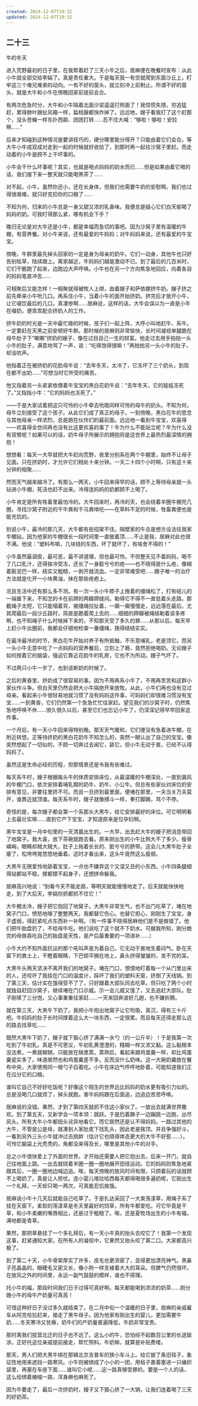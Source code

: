 ```yaml
---
created: 2024-12-07T19:32
updated: 2024-12-07T19:32
---
```

   

## 二十三  
牛的冬天

进入荒野最初的日子里，在我帮着赶了三天小牛之后，居麻便在晚餐时宣布：从此小牛就全部交给李娟了。真是责任重大。于是每天我一有空就爬到东面沙丘上，盯牢这三个难兄难弟的动向。一有不好的苗头，就立刻冲上前制止。所谓不好的苗头，就是大牛和小牛在傍晚回家前提前会合。

有两次危急时分，大牛和小牛隔着北面沙梁遥遥打照面了！我惊慌失措，穷追猛赶，累得肺叶跟扯风箱一样，扁桃腺都快炸掉了。远远地，嫂子看我打了这个赶那个，没头苍蝇一样东扑西颠、团团打转……忍不住大喊：“够啦！够啦！安拉啊……”

后来才知碰到这种情况是要讲技巧的，硬分哪里能分得开？只能由着它们会合。等大牛小牛成双成对走到一起的时候就好收拾了，到那时再一起往沙窝子里赶。而走动着的小牛是顾不上干坏事的。

小牛会干什么坏事呢？其实，也就是喝点妈妈的奶水而已……但是如果由着它喝的话，我们接下来一整天就只能喝黑茶了……

对不起，小牛。虽然你还小，还在长身体，但我们也需要牛奶的安慰啊。我们也过得很艰难，就只好克扣你的口粮了……

不知为何，归来的小牛总是一身又甜又浓的乳香味。我便总是疑心它们白天偷喝了妈妈的奶。可我盯得那么紧，哪有机会下手？

晚归无论是对大牛还是小牛，都是幸福而急切的事吧。因为沙窝子里有温暖的牛棚，有营养餐。对小牛来说，还有最爱的牛妈妈；对牛妈妈来说，还有最爱的牛宝宝。

傍晚，牛群里最先掉头回家的一定是身为母亲的奶牛。它们一动身，其他牛也只好告别枯草，陆续跟上。离家越近，牛妈妈们越是激动不已。到了最后的几百米时，它们干脆跑了起来，边跑边大声呼唤。小牛也在另一个方向焦急地回应，向着各自的妈妈笔直冲去……

可相聚后又能怎样！一相聚就得被牧人上绑，由着嫂子和萨依娜挤牛奶。嫂子挤之前先牵来小牛吮几口。再系住小牛，当着小牛的面开始挤奶。挤完后才放开小牛，让它啜饮最后的几口。真凄惨啊……居麻说，这样的话，大牛会误以为一直是小牛在啜奶，便乖乖配合挤奶人的工作。

挤牛奶的时光是一天中最忙碌的时候，孩子们一起上阵，大呼小叫地赶牛、系牛。一定要赶在天黑之前安顿好牛群。那时候的居麻则非常愉快，长时间凝视单腿跪在母牛肚子下“唰唰”挤奶的嫂子，像在过目自己一生的财富。他走过去用手拍拍一头小牛的肚子，满意地骂了一声，说：“吃得饱得很嘛！”再拍拍另一头小牛的肚子，却没吭声。

他指着正在被挤奶的花脸母牛说：“去年冬天，太冷了，它冻坏了三个奶头，到现在都不出奶……”可想当时它所受的痛苦。

他又指着另一头紧紧依偎着牛宝宝的黑白花奶牛说：“去年冬天，它的娃娃冻死了。”又指指小牛：“它的妈妈也冻死了。”

——于是大家试着把这只可怜的小牛牵去吮吸同样可怜的母牛的奶头。不知为何，母牛立刻接受了这个孩子。从此它们成了真正的母子。一到傍晚，黑白花牛的思念与其他母亲一样浓烈，总是跑在伙伴们的最前面。远远地一看到牛宝宝，欢喜得——欢喜得全世间再也没有比这更欢喜的事了！牛为什么不能站立呢？牛为什么没有双臂呢？如果可以的话，奶牛母子所展示的拥抱将是这世界上最热烈最深情的拥抱！

想想看：每天一大早就把大牛赶向荒野，夜里分别系在两个牛棚里，始终不让母子见面。只在挤奶时，才允许它们相处十来分钟。一天二十四个小时啊，只有这十来分钟的相聚……

然而天气越来越冷了。有那么一两天，小牛回来得早的话，顾不上等待母亲就一头钻进小牛棚，死活也赶不出来。冷得连妈妈的奶都顾不上喝了。

小牛肯定是所有牲畜里最怕冷的。大牛回来时，再冷的天，也会绕着羊圈牛棚兜几圈，寻找沙窝子附近的干牛粪和干马粪啃吃——在草料不足的时候，牲畜粪便也是能充饥的。

别说小牛，最冷的那几天，大牛都有些招架不住。隔壁家的牛总是想方设法往我家牛棚钻，因为他家的牛棚很长一段时间里一直敞着顶……不止是我，居麻对此也很不满。他说：“塑料布嘛，几块钱的东西，坏了就坏了，有啥舍不得的！”

小牛虽然最调皮，最可恶，最不讲道理，但也最可怜。不但整天见不着妈妈，喝不了几口乳汁，还得挨冷受冻，还长了一身脏兮兮的疮——也不晓得是什么疮，像糊着脏泥巴一样，结实又粗糙，一剥开就流血。一定非常难受吧……嫂子唯一的治疗方法就是化开一小块黄油，抹在那些疮疤上。

况且生活中还有那么多不测。有一次一头小牛脖子上挽着的缰绳松了，打有结儿的一端垂下来，不知怎的卡在前蹄的两瓣蹄缝间。勒得它不得不一直低着头走路。那截绳子太短，它只能塌着背，被缰绳拉扯着，一瘸一瘸慢慢走，远远落在最后。尤其爬最后一段沙丘路时，简直是跪着爬上去的……细细的蹄瓣被绳结勒着该多疼啊，也不知绳子什么时候掉下来的，不知那天受了多久的罪……从那以后，每天早上赶小牛出圈前，我都会仔细地检查一番缰绳，挽得结结实实。

在最冷最冷的时节，黑白花牛开始对养子有所抵触，不乐意哺乳，老是顶它。而另一头小牛无意中吃了一点妈妈的营养餐后，立刻上了瘾，竟然拒绝喝奶。无论嫂子如何按着它的脑袋，强迫它靠近花脸牛的乳房，它也不为所动。嫂子气坏了。

不过两只小牛一岁了，也到该断奶的时候了。

之后的黄昏里，挤奶成了很容易的事。因为不用再系小牛了，不用再苦苦和这群小家伙作斗争。但白天里仍然会把大小牛隔绝开来放牧。从此，小牛们再也没有见过母亲。看起来小牛很轻易地就习惯了没有妈妈这件事，可妈妈们却很难习惯没有宝宝……一到黄昏，它们仍然第一个急急忙忙往家赶。望见我们的沙窝子时，仍然焦急地呼唤不休……很久很久以后，甚至它们也忘记小牛了，仍深深记得早早回家这件事。

一个月后，有一天小牛回来得特别晚。那天天气暖和，它们便没有急着进牛棚，在附近转悠。正等待挤奶的黑白花奶牛不知怎么的，突然一眼认出了自己的宝宝。像突然想起了一切似的，不顾一切奔过去闻它，舔它。但小牛无动于衷，已经不认得妈妈了。

虽然这是生命必经的历程，但那情景还是令我有些难过。

每天系牛时，嫂子根据每头牛的体质安排床位，从最温暖的牛棚深处，一直到漏风的牛棚门口，依次安排着哺乳期的奶牛、奶牛、小公牛。但总有些家伙对床位的安排有意见，非要往里挤不可。而且一旦挤到最里面，便堵在那里，一夫当关万夫莫开，谁靠近就顶谁。每天系牛时，嫂子就像搏斗一样，拳打脚踢，骂个不停。

奇怪的是，每次嫂子都会第一个系那头大黑牛，给它安排最好的床位。可它明明看上去最壮实嘛……直到它产下宝宝，才知道原来是位孕妇啊。

黑牛宝宝是一月中旬里的一天清晨出生的。一大早，出去赶大牛的嫂子把消息带回了地窝子。我大喜，放下茶碗就跑去看。原来刚出生的小牛比狗大不了多少。瘦骨嶙峋，眼睛却贼大贼大，肚子上拖着长长的、脏兮兮的脐带。这会儿大黑牛肚子全瘪了，松垮垮晃悠悠地垂着。这时才看出来，这头牛竟然这么瘦弱。

大黑牛无限爱怜地舔着宝宝，一点也不嫌弃这个又湿又丑的小东西。小牛四条腿细得站都站不稳，撑都撑不起身子，还想拼命躲我。

居麻高兴地说：“别看今天不能走路，等明天就能慢慢地走了。后天就能快快地走，到了大后天，李娟你抓都抓不住它！”

大牛棚太冷，嫂子把它抱回了地窝子。大黑牛非常生气，也不出门吃草了，堵在地窝子门口，愤怒地嚎了整整两天。我都替它伤心。也替它担心，刚刚生了宝宝，身子虚弱，得赶紧吃点东西补一补啊。（有一件事不晓得居麻他们是不是做错了。他们把牛胎盘扔了，不给母牛吃。他们说吃了这个就不下奶水。可据我所知，刚分娩完的母兽吞吃自己的胎盘是天性，是产后最重要的一项进补……）

小牛大约不知外面抗议的那个吼叫声是为着自己。它无动于衷地生着闷气。卧在天窗下的粪土上，干瞪着眼睛，下巴颏平搁在地上，鼻头挤得皱皱的，发不完的呆。

大黑牛头两天坚决不离开我们的地窝子。堵在门口，恨恨地盯着每一个从门里出来的人，还咬坏了我挂在门口的温度计，踩坏了我们的塑料天窗，挤倒了天线锅。到了第三天，估计实在饿得受不了了，只好跟着大部队同去吃草。但只吃了两个小时就独自赶回沙窝子，继续堵在门口示威。示一会儿威又饿了，又去追赶大部队。肚子刚填了三分饱，又心事重重往家赶……一天来回奔波好几趟，也不嫌折腾。

就在第三天，大黑牛下奶了。我把小牛抱出地窝子让它吮吸，真沉，得有三十斤吧。牛妈妈的肚子长时间撑着这么大一块东西，一定很累。而且每天还得走那么远的路去找草吃……

既然大黑牛下奶了，嫂子就下狠心挤了满满一水勺（约一公斤半）！于是我第一次吃到了牛初乳。真是不可思议，牛初乳黄澄澄的，糨糊一样又浓又黏。这么黏根本没法煮，一煮就糊锅，只能放在锅里蒸。蒸熟后，看起来跟鸡蛋羹一样，却比鸡蛋羹瓷实多了。味道居然也和鸡蛋羹差不多，反而没什么奶味。这一大碗奶羹放在餐布中央，大家使用同一根勺子舀着吃。小牛在床边气呼呼地卧着，可能知道我们正在瓜分它的口粮。

谁叫它自己不好好吃饭呢？好像这个陌生的世界远比妈妈的奶水更有吸引力似的。总是没喝几口就烦了，掉头就跑。害牛妈妈跟在后面追，边追边苦苦呼唤。

居麻说的没错。果然，才到了第四天就抓不住这小家伙了。一放出去就满世界撒欢。到了第五天，又新学会一项本领：跳跃。于是尥着蹶子一边蹦跳一边跑，出尽风头。所有大牛小牛都扭头诧异地看它。而它居然还是认不得妈妈。一路过其他的大牛，不管是公是母，就凑到人家肚皮下找乳头，因此老是挨顶。并且争强好斗，一看到另外三头小牛就冲过去挑衅（估计它也晓得体态更大的大牛不好惹……）。可怜它脑袋上光秃秃的，角都没来得及长，哪里是其他小牛的对手。

总之小牛很快爱上了外面的世界。才开始还需要人把它抱出去，后来一开门，就自己往地面上跳。一出去就绕着羊圈一圈一圈地展开田径运动。它的妈妈则焦急地紧跟其后，一圈一圈地边喊边追。唉，每天傍晚的放风时间有限，只顾着玩的话就顾不上喝奶了。真是让人担忧。连小婴儿喀拉哈西每天都得喝很多遍奶呢，它刚出生一个礼拜，一天却只喝一两次，可真能忍饥挨饿。

居麻说小牛十几天后就能自己吃草了。于是扎达采回了一大束荡漾草，用绳子系了挂在天窗下。柔软的荡漾草是冬天里最好的饲草，所有牛都爱吃。可它毕竟是干草，和小牛柔嫩的嘴唇相比，还是过于粗糙了。唉，还是夏牧场出生的小牛有福，满地都是青草。

果然，那把草悬挂了一个多礼拜后，有一天小牛真的抬头去咬它了！我第一个发现这事，赶紧通知大家。在所有人的凝视中，它果然又抬头咬了第二口。大家都高兴极了。

到了第二十天，小牛骨架厚实了许多，皮毛也更浓密了，显得更加漂亮神气。黑鼻子亮晶晶的，眼睫毛又密又长，像小狗一样支棱着大大的耳朵。但脾气仍然很坏。在放风之外的时间里，永远一副气鼓鼓的模样，谁也不搭理。

托小牛的福，那段时间我们日子过得可真好啊。每天都能喝到浓浓的奶茶……刚分娩小牛的母牛产奶量可真高！

可惜这种好日子没过多久就结束了。在二月中旬一个温暖的日子里，居麻的亲戚雇车从阿克哈拉赶来，接走了黑牛母子。因为他家有刚出生的婴儿，更加需要牛奶……冬天寒冷又贫瘠，奶牛们的产奶量普遍降低，牛奶非常宝贵。

那时离我们拔营北迁的日子也不远了。这么小的牛，恐怕经不起数百公里的长途跋涉。正好托这位亲戚提前接走，帮忙照料。牛奶嘛，就算是补贴费喽。

那天，男人们把大黑牛绑在那辆北京吉普车的狭小车斗上。给它披了条旧毯子，象征性地用来遮挡一路寒风。小牛则被绑成了小小的一团，用毡子裹着塞进一只编织袋里，再塞在车座下面……谁叫它小呢……这一路真够受罪的。要是一个人的话，这么给绑着蜷缩一路，浑身麻也麻死了。

因为牛要走了，最后一次挤奶时，嫂子又下狠心挤了一大锅，让我们连着喝了三天的好奶茶。